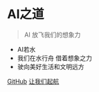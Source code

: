 <!-- ![logo](_media/icon.svg) -->

# AI之道

> AI  放飞我们的想象力

- AI若水
- 我们在水行舟 借着想象之力
- 驶向美好生活和文明远方

[GitHub](https://github.com/insseek/ai)
[让我们起航](/README.md)